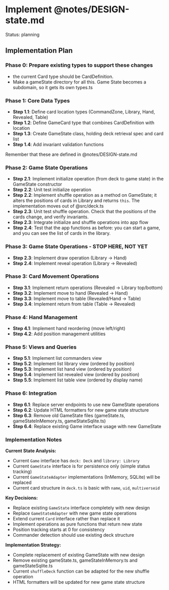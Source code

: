 # Implement @notes/DESIGN-state.md

Status: planning

## Implementation Plan

### Phase 0: Prepare existing types to support these changes

- the current Card type should be CardDefinition.
- Make a gameState directory for all this. Game State becomes a subdomain, so it gets its own types.ts

### Phase 1: Core Data Types

- **Step 1.1**: Define card location types (CommandZone, Library, Hand, Revealed, Table)
- **Step 1.2**: Define GameCard type that combines CardDefinition with location
- **Step 1.3**: Create GameState class, holding deck retrieval spec and card list
- **Step 1.4**: Add invariant validation functions

Remember that these are defined in @notes/DESIGN-state.md

### Phase 2: Game State Operations

- **Step 2.1**: Implement initialize operation (from deck to game state) in the GameState constructor
- **Step 2.2**: Unit test initialize operation
- **Step 2.2**: Implement shuffle operation as a method on GameState; it alters the positions of cards in Library and returns `this`. The implementation moves out of @src/deck.ts
- **Step 2.3**: Unit test shuffle operation. Check that the positions of the cards change, and verify invariants.
- **Step 2.3**: Integrate initialize and shuffle operations into app flow
- **Step 2.4**: Test that the app functions as before: you can start a game, and you can see the list of cards in the library.

### Phase 3: Game State Operations - STOP HERE, NOT YET

- **Step 2.3**: Implement draw operation (Library → Hand)
- **Step 2.4**: Implement reveal operation (Library → Revealed)

### Phase 3: Card Movement Operations

- **Step 3.1**: Implement return operations (Revealed → Library top/bottom)
- **Step 3.2**: Implement move to hand (Revealed → Hand)
- **Step 3.3**: Implement move to table (Revealed/Hand → Table)
- **Step 3.4**: Implement return from table (Table → Revealed)

### Phase 4: Hand Management

- **Step 4.1**: Implement hand reordering (move left/right)
- **Step 4.2**: Add position management utilities

### Phase 5: Views and Queries

- **Step 5.1**: Implement list commanders view
- **Step 5.2**: Implement list library view (ordered by position)
- **Step 5.3**: Implement list hand view (ordered by position)
- **Step 5.4**: Implement list revealed view (ordered by position)
- **Step 5.5**: Implement list table view (ordered by display name)

### Phase 6: Integration

- **Step 6.1**: Replace server endpoints to use new GameState operations
- **Step 6.2**: Update HTML formatters for new game state structure
- **Step 6.3**: Remove old GameState files (gameState.ts, gameStateInMemory.ts, gameStateSqlite.ts)
- **Step 6.4**: Replace existing Game interface usage with new GameState

### Implementation Notes

**Current State Analysis:**

- Current `Game` interface has `deck: Deck` and `library: Library`
- Current `GameState` interface is for persistence only (simple status tracking)
- Current `GameStateAdapter` implementations (InMemory, SQLite) will be replaced
- Current card structure in `deck.ts` is basic with `name`, `uid`, `multiverseid`

**Key Decisions:**

- Replace existing `GameState` interface completely with new design
- Replace `GameStateAdapter` with new game state operations
- Extend current `Card` interface rather than replace it
- Implement operations as pure functions that return new state
- Position tracking starts at 0 for consistency
- Commander detection should use existing deck structure

**Implementation Strategy:**

- Complete replacement of existing GameState with new design
- Remove existing gameState.ts, gameStateInMemory.ts and gameStateSqlite.ts
- Current `shuffleDeck` function can be adapted for the new shuffle operation
- HTML formatters will be updated for new game state structure
